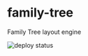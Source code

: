 # family-tree

Family Tree layout engine

![deploy status](https://github.com/Affio/family-tree/workflows/deploy/badge.svg)

